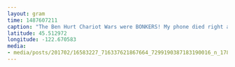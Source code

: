 ```yaml
---
layout: gram
time: 1487607211
caption: "The Ben Hurt Chariot Wars were BONKERS! My phone died right as it started, so check out @neightduke for some sweet videos. :)"
latitude: 45.512972
longitude: -122.670583
media:
- media/posts/201702/16583227_716337621867664_7299190387183190016_n_17861413477122308.jpg
---
```

